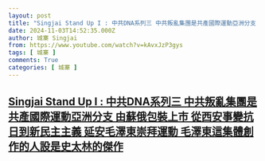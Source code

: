 ```yaml
---
layout: post
title: "Singjai Stand Up I : 中共DNA系列三 中共叛亂集團是共產國際運動亞洲分支 由蘇俄包裝上市 從西安事變抗日到新民主主義 延安毛澤東崇拜運動 毛澤東這集體創作的人設是史太林的傑作"
date: 2024-11-03T14:52:35.000Z
author: 城寨 Singjai
from: https://www.youtube.com/watch?v=kAvxJzP3gys
tags: [ 城寨 ]
comments: True
categories: [ 城寨 ]
---
```

<!--1730645555000-->
[Singjai Stand Up I : 中共DNA系列三 中共叛亂集團是共產國際運動亞洲分支 由蘇俄包裝上市 從西安事變抗日到新民主主義 延安毛澤東崇拜運動 毛澤東這集體創作的人設是史太林的傑作](https://www.youtube.com/watch?v=kAvxJzP3gys)
------

<div>

</div>
